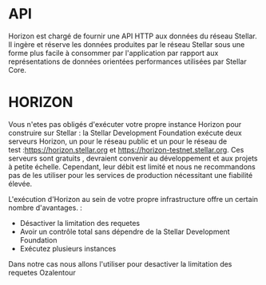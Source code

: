 API
===

  
  Horizon est chargé de fournir une API HTTP aux données du réseau Stellar. 
  Il ingère et réserve les données produites par le réseau Stellar sous une forme plus facile à consommer par l'application par rapport aux représentations de données orientées performances utilisées par Stellar Core.
  

HORIZON
===

Vous n'etes pas obligés d'exécuter votre propre instance Horizon pour construire sur Stellar : la Stellar Development Foundation exécute deux serveurs Horizon, un pour le réseau public et un pour le réseau de test :https://horizon.stellar.org et https://horizon-testnet.stellar.org.
Ces serveurs sont gratuits , devraient convenir au développement et aux projets à petite échelle. Cependant, leur débit est limité et nous ne recommandons pas de les utiliser pour les services de production nécessitant une fiabilité élevée.

L'exécution d'Horizon au sein de votre propre infrastructure offre un certain nombre d'avantages. :

- Désactiver la limitation des requetes
- Avoir un contrôle  total sans dépendre de la Stellar Development Foundation
- Exécutez plusieurs instances 

Dans notre cas nous allons l'utiliser pour desactiver la limitation des requetes
   Ozalentour
